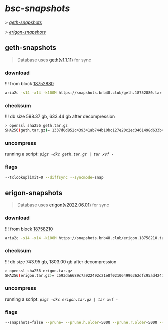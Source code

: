 # *bsc-snapshots*


*\> [geth-snapshots](#geth-snapshots)*

*\> [erigon-snapshots](#erigon-snapshots)*


## geth-snapshots


> Database uses [geth(v1.1.11)](https://github.com/bnb-chain/bsc/releases/tag/v1.1.11) for sync


### download

<!-- begin_geth -->

!!! from block [18752880](https://bscscan.com/block/18752880)
```bash
aria2c -s14 -x14 -k100M https://snapshots.bnb48.club/geth.18752880.tar.gz -o geth.tar.gz
```


### checksum


!!! db size 598.37 gb, 633.44 gb after decompression
```bash
> openssl sha256 geth.tar.gz
SHA256(geth.tar.gz)= 1337d0d852c439341ab744b10bc127e20c2ec3461498d633b45785071815e81c
```

<!-- end_geth -->

### uncompress


running a script: _`pigz -dkc geth.tar.gz | tar xvf -`_


### flags


```bash
--txlookuplimit=0 --diffsync --syncmode=snap
```


## erigon-snapshots


> Database uses [erigon(v2022.06.01)](https://github.com/ledgerwatch/erigon/releases/tag/v2022.06.01) for sync


### download

<!-- begin_erigon -->

!!! from block [18758210](https://bscscan.com/block/18758210)
```bash
aria2c -s14 -x14 -k100M https://snapshots.bnb48.club/erigon.18758210.tar.gz -o erigon.tar.gz
```


### checksum


!!! db size 743.95 gb, 1803.00 gb after decompression
```bash
> openssl sha256 erigon.tar.gz
SHA256(erigon.tar.gz)= c593da6689c7a922492c21e8f021064996362dfc95ad424755cf07326d8f9c77
```

<!-- end_erigon -->

### uncompress


running a script: _`pigz -dkc erigon.tar.gz | tar xvf -`_


### flags


```bash
--snapshots=false --prune= --prune.h.older=5000 --prune.r.older=5000 --prune.t.older=5000 --prune.c.older=5000
```
